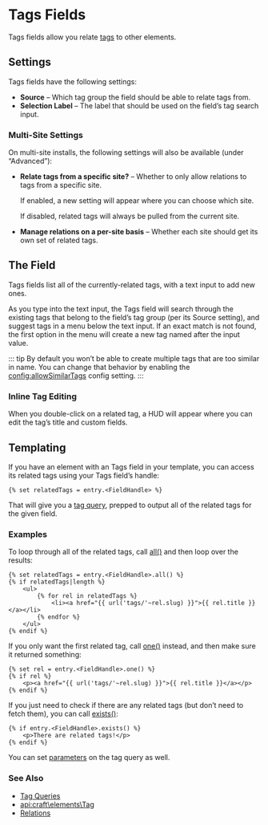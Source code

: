 # Tags Fields

Tags fields allow you relate [tags](tags.md) to other elements.

## Settings

Tags fields have the following settings:

- **Source** – Which tag group the field should be able to relate tags from.
- **Selection Label** – The label that should be used on the field’s tag search input.

### Multi-Site Settings

On multi-site installs, the following settings will also be available (under “Advanced”):

- **Relate tags from a specific site?** – Whether to only allow relations to tags from a specific site.

  If enabled, a new setting will appear where you can choose which site.
  
  If disabled, related tags will always be pulled from the current site.

- **Manage relations on a per-site basis** – Whether each site should get its own set of related tags.

## The Field

Tags fields list all of the currently-related tags, with a text input to add new ones.

As you type into the text input, the Tags field will search through the existing tags that belong to the field’s tag group (per its Source setting), and suggest tags in a menu below the text input. If an exact match is not found, the first option in the menu will create a new tag named after the input value.

::: tip
By default you won’t be able to create multiple tags that are too similar in name. You can change that behavior by enabling the <config:allowSimilarTags> config setting.
:::

### Inline Tag Editing

When you double-click on a related tag, a HUD will appear where you can edit the tag’s title and custom fields.

## Templating

If you have an element with an Tags field in your template, you can access its related tags using your Tags field’s handle:

```twig
{% set relatedTags = entry.<FieldHandle> %}
```

That will give you a [tag query](dev/element-queries/tag-queries.md), prepped to output all of the related tags for the given field.

### Examples

To loop through all of the related tags, call [all()](api:craft\db\Query::all()) and then loop over the results:

```twig
{% set relatedTags = entry.<FieldHandle>.all() %}
{% if relatedTags|length %}
    <ul>
        {% for rel in relatedTags %}
            <li><a href="{{ url('tags/'~rel.slug) }}">{{ rel.title }}</a></li>
        {% endfor %}
    </ul>
{% endif %}
```

If you only want the first related tag, call [one()](api:craft\db\Query::one()) instead, and then make sure it returned something:

```twig
{% set rel = entry.<FieldHandle>.one() %}
{% if rel %}
    <p><a href="{{ url('tags/'~rel.slug) }}">{{ rel.title }}</a></p>
{% endif %}
```

If you just need to check if there are any related tags (but don’t need to fetch them), you can call [exists()](api:craft\db\Query::exists()):

```twig
{% if entry.<FieldHandle>.exists() %}
    <p>There are related tags!</p>
{% endif %}
```

You can set [parameters](dev/element-queries/tag-queries.md#parameters) on the tag query as well.

### See Also

* [Tag Queries](dev/element-queries/tag-queries.md)
* <api:craft\elements\Tag>
* [Relations](relations.md)
